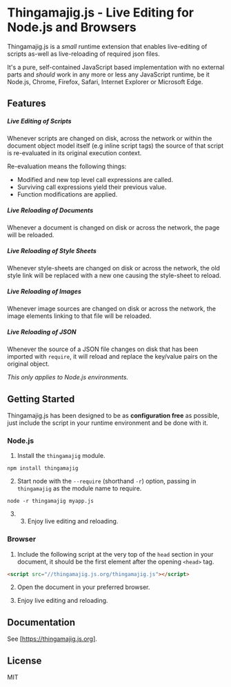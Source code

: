 # Thingamajig.js - Live Editing for Node.js and Browsers

Thingamajig.js is a *small* runtime extension that enables live-editing of
scripts as-well as live-reloading of required json files.

It's a pure, self-contained JavaScript based implementation with no external
parts and *should* work in any more or less any JavaScript runtime, be it
Node.js, Chrome, Firefox, Safari, Internet Explorer or Microsoft Edge.

## Features

##### Live Editing of Scripts

Whenever scripts are changed on disk, across the network or within the document
object model itself (e.g inline script tags) the source of that script is
re-evaluated in its original execution context.

Re-evaluation means the following things:
* Modified and new top level call expressions are called.
* Surviving call expressions yield their previous value.
* Function modifications are applied.

##### Live Reloading of Documents

Whenever a document is changed on disk or across the network,
the page will be reloaded.

##### Live Reloading of Style Sheets

Whenever style-sheets are changed on disk or across the network, the old style
link will be replaced with a new one causing the style-sheet to reload.

##### Live Reloading of Images

Whenever image sources are changed on disk or across the network, the image
elements linking to that file will be reloaded.

##### Live Reloading of JSON

Whenever the source of a JSON file changes on disk that has been imported with
`require`, it will reload and replace the key/value pairs on the original
object.

*This only applies to Node.js environments.*

## Getting Started

Thingamajig.js has been designed to be as **configuration free** as possible,
just include the script in your runtime environment and be done with it.

### Node.js

1. Install the `thingamajig` module.
```
npm install thingamajig
```

2. Start node with the `--require` (shorthand `-r`) option, passing in
`thingamajig` as the module name to require.

```
node -r thingamajig myapp.js
```

3. 3. Enjoy live editing and reloading.

### Browser

1. Include the following script at the very top of the `head` section in your
document, it should be the first element after the opening `<head>` tag.

```html
<script src="//thingamajig.js.org/thingamajig.js"></script>
```

2. Open the document in your preferred browser.

3. Enjoy live editing and reloading.

## Documentation

See [https://thingamajig.js.org].

## License

MIT
